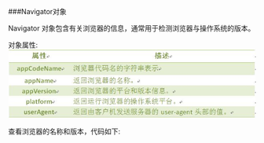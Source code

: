 ###Navigator对象

Navigator 对象包含有关浏览器的信息，通常用于检测浏览器与操作系统的版本。

对象属性:
    ![](/assets/5354cff70001428b06880190.jpg)


查看浏览器的名称和版本，代码如下:


<script type="text/javascript">
   var browser=navigator.appName;
   var b_version=navigator.appVersion;
   document.write("Browser name"+browser);
   document.write("<br>");
   document.write("Browser version"+b_version);
</script>